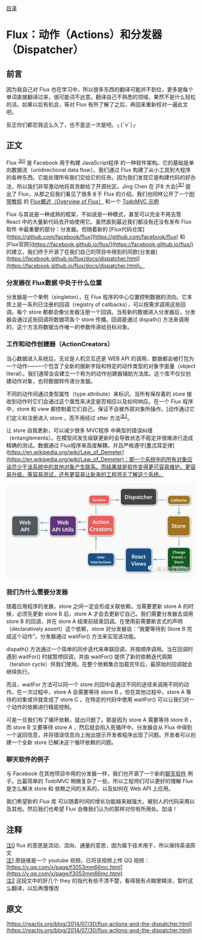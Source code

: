 [目录](./)
# Flux：动作（Actions）和分发器（Dispatcher）

## 前言
因为我自己对 Flux 也在学习中，所以很多东西的翻译可能并不到位，更多是每个单词直接翻译过来，很可能词不达意。翻译自己不熟悉的领域，果然不是什么轻松的活。如果以后有机会，等对 Flux 有所了解了之后，再回来重新校对一遍此文吧。

反正你们都忍我这么久了，也不差这一次是吧。┐(¯v¯)┌

## 正文

Flux <sup id="a0"><a href="#f0">注0</a></sup> 是 Facebook 用于构建 JavaScript程序 的一种软件架构。它的基础是单向数据流（unidirectional data flow）。我们通过 Flux 构建了从小工具到大程序的各种东西。它能处理所有我们交给它的任务。因为我们发现它是构建代码的好办法，所以我们非常激动地将其贡献给了开源社区。Jing Chen 在 [F8 大会]<sup id="a1"><a href="#f1">注1</a></sup> 提出了 Flux，从那之后我们看见了很多关于 Flux 的介绍。我们也同样公开了一个[附带教程](https://facebook.github.io/flux/docs/todo-list.html) 的 [Flux概述（Overview of Flux）](https://facebook.github.io/flux/docs/overview.html) 和一个 [TodoMVC 示例](https://github.com/facebook/flux/tree/master/examples/flux-todomvc/)

Flux 与其说是一种成熟的框架，不如说是一种模式，甚至可以完全不用去管 React 中的大量新代码去开始使用它。虽然直到最近我们都没有还没有发布 Flux软件 中最重要的部分：分发器。但随着新的 [Flux代码仓库](https://github.com/facebook/flux](https://github.com/facebook/flux) 和 [Flux官网](https://facebook.github.io/flux/](https://facebook.github.io/flux/) 的建立，我们终于开源了在我们自己的项目中用到的同款[分发器](https://facebook.github.io/flux/docs/dispatcher.html](https://facebook.github.io/flux/docs/dispatcher.html)。

### 分发器在 Flux数据 中处于什么位置

分发器是一个单例（singleton），在 Flux 程序的中心位置控制数据的流向。它本质上是一系列已注册的回调（registry of callbacks），可以按需求调用这些回调。每个 store 都都会像分发器注册一个回调。当有新的数据进入分发器后，分发器会通过这些回调将数据项各个 store 传播。回调是通过 dispath() 方法来调用的，这个方法将数据当作唯一的参数传递给目标对象。

### 工作和动作创建器（ActionCreators）

当心数据进入系统后，无论是人机交互还是 WEB API 的调用，数据都会被打包为一个动作——一个包含了全新的据新字段和特定的动作类型的对象字面量（object literal）。我们通常会会建立一个称为的动作创建器辅助方法库。这个库不仅仅创建动作对象，也将数据转传递分发器。

不同的动作间通过类型属性（type attribute）来标识。当所有保存着的 store 接收到动作时它们会通过这个属性来决定是否相应以及如何响应。在一个 Flux 程序中，store 和 view 都控制着它们自己，保证不会被外部对象所操作。[动作通过它们定义和注册进入 store ，而不用经过 stter 方法<sup id="a2"><a href="#f2">注2</a></sup>。

让 store 自我更新，可以减少很多 MVC程序 中典型的错误纠缠（entanglements）。在模型间发生级联更新时会导致状态不稳定并很难进行造成精确的测试。数据通过 Flux程序来高度解耦，并且严格遵守[墨忒耳定律](https://en.wikipedia.org/wiki/Law_of_Demeter](https://en.wikipedia.org/wiki/Law_of_Demeter)：即一个系统中的所有对象应该尽少于该系统中的其他对象产生联系。而结果就是软件变得更可容易维护、更容易升级、等容易测试，还有更容易让新来的工程师无了解这个系统。

![](./flux-actions-and-the-dispatcher.jpg)

### 我们为什么需要分发器

随着应用程序的发展，store 之间一定会形成关联依赖。当需要更新 store A 的时候，必须先更新 store B 后，store A 才会去更新它自己。我们需要分发器去调用 store B 的回调，并在 store A 结束前结束回调。在使用前需要断言式的声明（declaratively assert）这个依赖，store 对分发器说：“我要等待到 Store B 完成这个动作”。分发器通过 waitFor() 方法来实现该功能。

dispath() 方法通过一个简单的同步迭代来串联回调，并按顺序调用。当在回调时遇到 waitFor() 时就暂停回调，并由 waitFor() 提供了新的依赖迭代周期（teration cycle）供我们使用。在整个依赖集合加载完毕后，最原始的回调就会继续执行。

而且，waitFor 方法可以同一个 store 的回中会通过不同的途径来调用不同的动作。在一次过程中，store A 会需要等待 store B 。但在其他过程中，store A 等待的对象或许就变成了 store C 。在特定的代码中使用 waitFor() 可以让我们对一个动作的依赖进行精密控制。

可是一旦我们有了循环依赖，就出问题了。那是因为 store A 需要等待 store B ，而 store B 又要等待 store A ，然后就会陷入死循环中。分发器会从 Flux 中得到一个返回信息，并将错误信息向上抛出提示开发者程序出现了问题。开发者可以创建一个全新 store 已解决这个循环依赖的问题。

### 聊天软件的例子

与 Facebook 在其他项目中用的分发器一样，我们也开源了一个新的[聊天软件](https://github.com/facebook/flux/tree/master/examples/flux-chat) 例子。比最简单的 TodoMVC 稍微复杂了一些，所以工程师们可以更好的理解 Flux 是怎么解决 store 和 依赖之间的关系的，以及如何在 Web API 上应用。

我们希望新的 Flux 库 可以随着时间的增长功能越来越强大，被别人的代码采用以及其他。然后我们也希望 Flux 会像我们认为的那样对你有所用处。加油！

## 注释

<span id="f0"><a href="#a0">注0</a></span> flux 的意思是流动、流向、通量的意思，因为属于技术用于，所以保持英语原文  
<span id="f1"><a href="#a1">注1</a></span> 原链接是一个 youtube 视频，已将该视频上传 QQ 视频：[https://v.qq.com/x/page/f3053mm66mc.html](https://v.qq.com/x/page/f3053mm66mc.html)  
<span id="f2"><a href="#a2">注2</a></span> 这段文中的好几个 they 的指代有些不清不楚，看得我有点糊里糊涂，暂时这么翻译，以后再慢慢改

## 原文

[https://reactjs.org/blog/2014/07/30/flux-actions-and-the-dispatcher.html](https://reactjs.org/blog/2014/07/30/flux-actions-and-the-dispatcher.html)